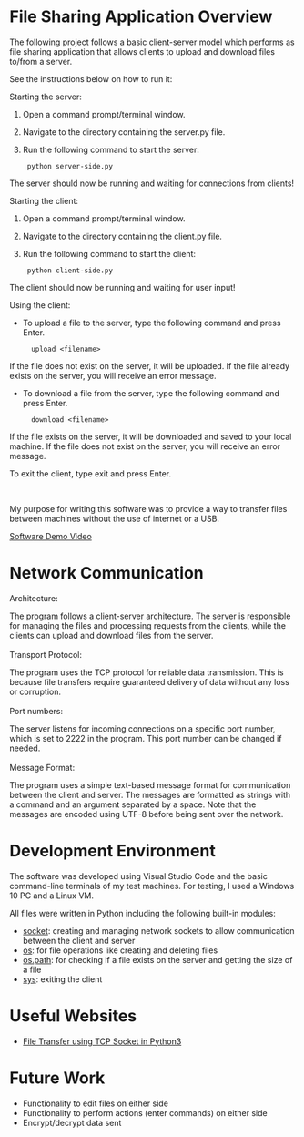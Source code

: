 # File Sharing Application Overview

The following project follows a basic client-server model which performs as file sharing application that allows clients to upload and download files to/from a server.

See the instructions below on how to run it:

Starting the server:

1. Open a command prompt/terminal window.
2. Navigate to the directory containing the server.py file.
3. Run the following command to start the server:

        python server-side.py

The server should now be running and waiting for connections from clients!

Starting the client:

1. Open a command prompt/terminal window.
2. Navigate to the directory containing the client.py file.
3. Run the following command to start the client:

        python client-side.py

The client should now be running and waiting for user input!

Using the client:


- To upload a file to the server, type the following command and press Enter.

        upload <filename>
        
If the file does not exist on the server, it will be uploaded. If the file already exists on the server, you will receive an error message.

- To download a file from the server, type the following command and press Enter.

        download <filename> 
        
If the file exists on the server, it will be downloaded and saved to your local machine. If the file does not exist on the server, you will receive an error message.

To exit the client, type exit and press Enter.

<br>

My purpose for writing this software was to provide a way to transfer files between machines without the use of internet or a USB.


[Software Demo Video](https://www.loom.com/share/70a261f1a55e4b7f97fa10f030849ed4)

# Network Communication

Architecture:

The program follows a client-server architecture. The server is responsible for managing the files and processing requests from the clients, while the clients can upload and download files from the server.
<br><br>
Transport Protocol:

The program uses the TCP protocol for reliable data transmission. This is because file transfers require guaranteed delivery of data without any loss or corruption.
<br><br>
Port numbers:

The server listens for incoming connections on a specific port number, which is set to 2222 in the program. This port number can be changed if needed.
<br><br>
Message Format:

The program uses a simple text-based message format for communication between the client and server. The messages are formatted as strings with a command and an argument separated by a space. Note that the messages are encoded using UTF-8 before being sent over the network.
# Development Environment

The software was developed using Visual Studio Code and the basic command-line terminals of my test machines. For testing, I used a Windows 10 PC and a Linux VM.

All files were written in Python including the following built-in modules:
- [socket](https://docs.python.org/3/library/socket.html): creating and managing network sockets to allow communication between the client and server
- [os](https://docs.python.org/3/library/os.html): for file operations like creating and deleting files
- [os.path](https://docs.python.org/3/library/os.path.html): for checking if a file exists on the server and getting the size of a file
- [sys](https://docs.python.org/3/library/sys.html): exiting the client

# Useful Websites

* [File Transfer using TCP Socket in Python3](https://idiotdeveloper.com/file-transfer-using-tcp-socket-in-python3/)

# Future Work

* Functionality to edit files on either side
* Functionality to perform actions (enter commands) on either side
* Encrypt/decrypt data sent